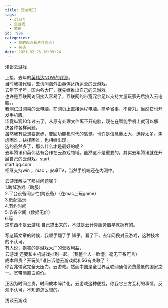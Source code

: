 ```yaml
---
title: 云游戏II
tags:
  - start
  - 云游戏
  - 腾讯
id: '996'
categories:
  - - 我的观点看法与言论！
  - - 杂谈
date: 2021-02-26 16:39:24
---
```


浅谈云游戏

上接，去年的[英伟达NOW的评测](https://jioushan.top/2020/03/05/nvidia-geforce-now-%e8%af%84%e6%b5%8b/)。  
当时我挂代理，去访问海外由英伟达所运营的云游戏。  
去年下半年，国内各大厂，就先继推出自己的云游戏。  
也许是互联网访问接入容易了，互联网的带宽冗余足以支持大量玩家先后挤入云电脑。。  
我测试过网易的云电脑。在网页上直接远程电脑。简单省事，不费力。当然它也开发手机版。  
毕竟纵观10年过去了。从原有处理文件离不开电脑，现在在智能手机上就可以解决各种各样问题。  
虽然我有些想要退步，变回功能机时代的感觉。也许是信息量太大，选择太多。焦虑困难，抉择困难，也相继出现 。  
选的虽然多了，那么什么才是最好的呢？  
去年腾讯和英伟达有合作在云游戏领域。虽然这不是重要的。其实去年腾讯就在开展自己的云游戏。start  
start.qq.com  
相继支持win ，mac ，安卓TV，当然手机端还在内测中。

云游戏解决了那些问题呢？  
1.跨域游戏（跨服）  
2.平台设备同步性(跨设备）（在mac上玩game）  
3.低配高玩  
4.节约时间  
5.节省空间（数据无价）  
6.等  
这东西不是云游戏 自己搞出来的，不过是云计算服务器早就拥有的。

写这篇文章的时候，我顺手翻了手 知乎。看了下，去年网民对云游戏，这种技术的不认可。  
有人说，损害的是游戏大厂的营收利益，  
云游戏 还要和主机游戏扯到一起。（我整个人一脸懵，毫无干系可言）  
成本昂贵？开玩笑?谁告诉他云游戏就和5G有关联了？  
你百兆带宽完全无压力。云游戏。然而中国是全世界互联网通信资费最低的国家之一。宽带简直白菜价。

正因为时间金贵，时间成本碎片化，云游戏这种便捷，你我它三方互利的事情，反观不认可。不知道怎么想的。

浅谈云游戏